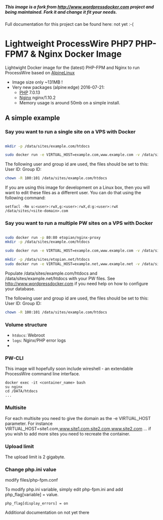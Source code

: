 ##### This image is a fork from http://www.wordpressdocker.com project and being maintained. Fork it and change it fit your needs.

Full documentation for this project can be found here: not yet :-(

# Lightweight ProcessWire PHP7 PHP-FPM7 & Nginx Docker Image

Lightwight Docker image for the (latest) PHP-FPM and Nginx to run ProcessWire based on [AlpineLinux](http://alpinelinux.org)

* Image size only ~131MB !
* Very new packages (alpine:edge) 2016-07-21:
  * [PHP](http://pkgs.alpinelinux.org/package/main/x86/php) 7.0.13
  * [Nginx](http://pkgs.alpinelinux.org/package/main/x86/nginx) nginx/1.10.2
  * Memory usage is around 50mb on a simple install.

## A simple example
### Say you want to run a single site on a VPS with Docker

```bash

mkdir -p /data/sites/example.com/htdocs

sudo docker run -e VIRTUAL_HOST=example.com,www.example.com -v /data/sites/example.com:/DATA -p 80:80 gebeer/alpine-php-processwire

```
The following user and group id are used, the files should be set to this:
User ID: 
Group ID: 

```bash
chown -R 100:101 /data/sites/example.com/htdocs
```
If you are using this image for development on a Linux box, then you will want to edit these files as a different user. You can do that using the following command:
```
setfacl -Rm u:<user>:rwX,g:<user>:rwX,d:g:<user>:rwX /data/sites/<site-domain>.com
```
### Say you want to run a multiple PW sites on a VPS with Docker

```bash

sudo docker run -p 80:80 etopian/nginx-proxy
mkdir -p /data/sites/example.com/htdocs

sudo docker run -e VIRTUAL_HOST=example.com,www.example.com -v /data/sites/example.com:/DATA gebeer/alpine-processwire

mkdir -p /data/sites/etopian.net/htdocs
sudo docker run -e VIRTUAL_HOST=example.net,www.example.net -v /data/sites/example.net:/DATA gebeer/alpine-processwire
```

Populate /data/sites/example.com/htdocs and  /data/sites/example.net/htdocs with your PW files. See http://www.wordpressdocker.com if you need help on how to configure your database.

The following user and group id are used, the files should be set to this:
User ID: 
Group ID: 

```bash
chown -R 100:101 /data/sites/example.com/htdocs
```



### Volume structure

* `htdocs`: Webroot
* `logs`: Nginx/PHP error logs
* 

### PW-CLI

This image will hopefully soon include wireshell - an extendable ProcessWire command line interface.

```
docker exec -it <container_name> bash
su nginx
cd /DATA/htdocs
...
```

### Multisite

For each multisite you need to give the domain as the -e VIRTUAL_HOST parameter. For instance VIRTUAL_HOST=site1.com,www.site1.com,site2.com,www.site2.com ... if you wish to add more sites you need to recreate the container.

### Upload limit

The upload limit is 2 gigabyte.

### Change php.ini value
modify files/php-fpm.conf

To modify php.ini variable, simply edit php-fpm.ini and add php_flag[variable] = value.

```
php_flag[display_errors] = on
```

Additional documentation on not yet there



